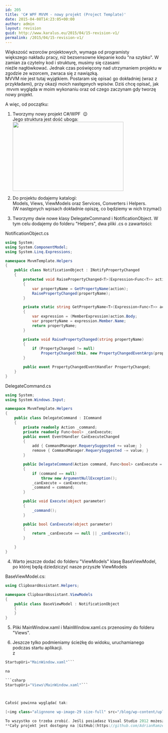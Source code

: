 ```yaml
---
id: 205
title: 'C# WPF MVVM - nowy projekt (Project Template)'
date: 2015-04-08T14:23:05+00:00
author: admin
layout: revision
guid: http://www.karalus.eu/2015/04/15-revision-v1/
permalink: /2015/04/15-revision-v1/
---
```

Większość wzorców projektowych, wymaga od programisty większego nakładu pracy, niż bezsensowne klepanie kodu "na szybko". W zamian za czytelny kod i strukturę, musimy się czasami nieźle nagłówkować. Jednak czas poświęcony nad utrzymaniem projektu w zgodzie ze wzorcem, zwraca się z nawiązką.  
MVVM nie jest tutaj wyjątkiem. Postaram się opisać go dokładniej (wraz z przykładami), przy okazji moich następnych wpisów. Dziś chcę opisać, jak  mvvm wygląda w moim wykonaniu oraz od czego zaczynam gdy tworzę nowy projekt.

A więc, od początku:

<!--more-->

  
1. Tworzymy nowy projekt C#/WPF  😉  
Jego struktura jest dość uboga:  
[<img class="alignnone wp-image-16 size-full" src="/blog/wp-content/uploads/2014/08/2014-08-23-17_38_16-WpfApplication1-Microsoft-Visual-Studio.png?resize=354%2C221" alt="" width="354" height="221" srcset="/blog/wp-content/uploads/2014/08/2014-08-23-17_38_16-WpfApplication1-Microsoft-Visual-Studio.png?w=354 354w, /blog/wp-content/uploads/2014/08/2014-08-23-17_38_16-WpfApplication1-Microsoft-Visual-Studio.png?resize=300%2C187 300w" sizes="(max-width: 354px) 100vw, 354px" data-recalc-dims="1" />](/blog/wp-content/uploads/2014/08/2014-08-23-17_38_16-WpfApplication1-Microsoft-Visual-Studio.png)

2. Do projektu dodajemy katalogi:  
Models, Views, ViewModels oraz Services, Converters i Helpers.  
(W następnych wpisach dokładnie opiszę, co będziemy w nich trzymać)

3. Tworzymy dwie nowe klasy DelegateCommand i NotificationObject. W tym celu dodajemy do folderu "Helpers", dwa pliki .cs o zawartości:

NotificationObject.cs

```csharp
using System;
using System.ComponentModel;
using System.Linq.Expressions;

namespace MvvmTemplate.Helpers
{
    public class NotificationObject : INotifyPropertyChanged
    {
        protected void RaisePropertyChanged<T>(Expression<Func<T>> action)
        {
            var propertyName = GetPropertyName(action);
            RaisePropertyChanged(propertyName);
        }

        private static string GetPropertyName<T>(Expression<Func<T>> action)
        {
            var expression = (MemberExpression)action.Body;
            var propertyName = expression.Member.Name;
            return propertyName;
        }

        private void RaisePropertyChanged(string propertyName)
        {
            if (PropertyChanged != null)
                PropertyChanged(this, new PropertyChangedEventArgs(propertyName));
        }

        public event PropertyChangedEventHandler PropertyChanged;
    }
}
```

DelegateCommand.cs

```csharp
using System;
using System.Windows.Input;

namespace MvvmTemplate.Helpers
{
    public class DelegateCommand : ICommand
    {
        private readonly Action _command;
        private readonly Func<bool> _canExecute;
        public event EventHandler CanExecuteChanged
        {
            add { CommandManager.RequerySuggested += value; }
            remove { CommandManager.RequerySuggested -= value; }
        }

        public DelegateCommand(Action command, Func<bool> canExecute = null)
        {
            if (command == null)
                throw new ArgumentNullException();
            _canExecute = canExecute;
            _command = command;
        }

        public void Execute(object parameter)
        {
            _command();
        }

        public bool CanExecute(object parameter)
        {
            return _canExecute == null || _canExecute();
        }

    }
}
```

4. Warto jeszcze dodać do folderu "ViewModels" klasę BaseViewModel, po której będą dziedziczyć nasze przyszłe ViewModels

BaseViewModel.cs:

```csharp
using ClipboardAssistant.Helpers;

namespace ClipboardAssistant.ViewModels
{
    public class BaseViewModel : NotificationObject
    {
    }
}
```

5. Pliki MainWindow.xaml i MainWindow.xaml.cs przenosimy do folderu "Views".

6. Jeszcze tylko podmieniamy ścieżkę do widoku, uruchamianego podczas startu aplikacji.  
z

```csharp
StartupUri="MainWindow.xaml"```

na

```csharp
StartupUri="Views\MainWindow.xaml"```

 

Całość powinna wyglądać tak:

[<img class="alignnone wp-image-29 size-full" src="/blog/wp-content/uploads/2014/08/2014-08-23-19_18_26-MvvmTemplate-Microsoft-Visual-Studio.png?resize=355%2C444" alt="" width="355" height="444" srcset="/blog/wp-content/uploads/2014/08/2014-08-23-19_18_26-MvvmTemplate-Microsoft-Visual-Studio.png?w=355 355w, /blog/wp-content/uploads/2014/08/2014-08-23-19_18_26-MvvmTemplate-Microsoft-Visual-Studio.png?resize=239%2C300 239w" sizes="(max-width: 355px) 100vw, 355px" data-recalc-dims="1" />](/blog/wp-content/uploads/2014/08/2014-08-23-19_18_26-MvvmTemplate-Microsoft-Visual-Studio.png)

To wszystko co trzeba zrobić. Jeśli posiadasz Visual Studio 2012 możesz dodać do niego rozszerzenie [WPF MVVM project template](http://visualstudiogallery.msdn.microsoft.com/970005b8-ee15-4295-9960-375e6ea1276c). Powyższe klasy DelegateCommand i NotificationObject pochodzą właśnie z tego rozszerzenia. W następnych wpisach dokładnie opiszę do czego się ich używa 😉  
**Cały projekt jest dostępny na [GitHub](https://github.com/AdrianRamzes/MvvmTemplate).**

 
